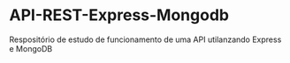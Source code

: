 # API-REST-Express-Mongodb
 Respositório de estudo de funcionamento de uma API utilanzando Express e MongoDB
